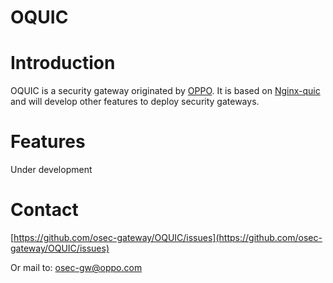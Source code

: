 # OQUIC
Introduction
====

OQUIC is a security gateway originated by [OPPO](https://zh.wikipedia.org/wiki/OPPO).
It is based on [Nginx-quic](https://hg.nginx.org/nginx-quic/) and will develop other features to deploy security gateways.

Features
====

Under development

Contact
====

[https://github.com/osec-gateway/OQUIC/issues](https://github.com/osec-gateway/OQUIC/issues)

Or mail to: osec-gw@oppo.com 